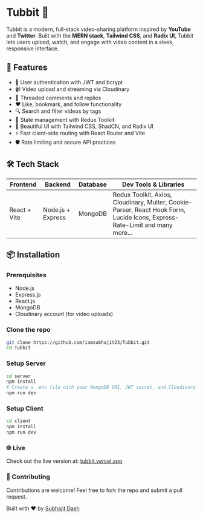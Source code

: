 # Tubbit 🎥

Tubbit is a modern, full-stack video-sharing platform inspired by **YouTube** and **Twitter**. Built with the **MERN stack**, **Tailwind CSS**, and **Radix UI**, Tubbit lets users upload, watch, and engage with video content in a sleek, responsive interface.

## 🚀 Features

- 🔐 User authentication with JWT and bcrypt
- 📹 Video upload and streaming via Cloudinary
- 🧵 Threaded comments and replies
- ❤️ Like, bookmark, and follow functionality
- 🔍 Search and filter videos by tags
- 🧠 State management with Redux Toolkit
- 🎨 Beautiful UI with Tailwind CSS, ShadCN, and Radix UI
- ⚡ Fast client-side routing with React Router and Vite
- 🛡️ Rate limiting and secure API practices

## 🛠️ Tech Stack

| Frontend        | Backend         | Database | Dev Tools & Libraries |
|----------------|-----------------|----------|------------------------|
| React + Vite   | Node.js + Express | MongoDB  | Redux Toolkit, Axios, Cloudinary, Multer, Cookie-Parser, React Hook Form, Lucide Icons, Express-Rate-Limit and many more... |

## 📦 Installation

### Prerequisites

- Node.js
- Express.js
- React.js
- MongoDB
- Cloudinary account (for video uploads)

### Clone the repo

```bash
git clone https://github.com/iamsubhajit23/Tubbit.git
cd Tubbit
```

### Setup Server

```bash
cd server
npm install
# Create a .env file with your MongoDB URI, JWT secret, and Cloudinary credentials
npm run dev
```

### Setup Client

```bash
cd client
npm install
npm run dev
```

### 🌐 Live 

Check out the live version at: [tubbit.vercel.app](https://tubbit.vercel.app/)

### 🤝 Contributing

Contributions are welcome! Feel free to fork the repo and submit a pull request.


Built with ❤️ by [Subhajit Dash](https://www.linkedin.com/in/subhajitdash/)
